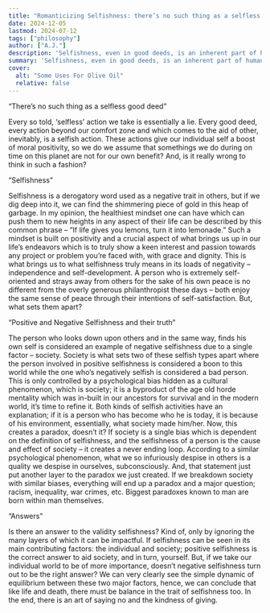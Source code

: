 ```yaml
---
title: "Romanticizing Selfishness: there’s no such thing as a selfless good deed"
date: 2024-12-05
lastmod: 2024-07-12
tags: ["philosophy"]
author: ["A.J."]
description: 'Selfishness, even in good deeds, is an inherent part of human nature, with the distinction between "positive" and "negative".'
summary: 'Selfishness, even in good deeds, is an inherent part of human nature, with the distinction between "positive" and "negative".'
cover:
  alt: "Some Uses For Olive Oil"
  relative: false
---
```


“There’s no such thing as a selfless good deed” 

Every so told, ‘selfless’ action we take is essentially a lie. Every good deed, every action beyond our comfort zone and which comes to the aid of other, inevitably, is a selfish action. These actions give our individual self a boost of moral positivity, so we do we assume that somethings we do during on time on this planet are not for our own benefit? And, is it really wrong to think in such a fashion?  

“Selfishness” 

Selfishness is a derogatory word used as a negative trait in others, but if we dig deep into it, we can find the shimmering piece of gold in this heap of garbage. In my opinion, the healthiest mindset one can have which can push them to new heights in any aspect of their life can be described by this common phrase – ”If life gives you lemons, turn it into lemonade.” Such a mindset is built on positivity and a crucial aspect of what brings us up in our life’s endeavors which is to truly show a keen interest and passion towards any project or problem you’re faced with, with grace and dignity. This is what brings us to what selfishness truly means in its loads of negativity – independence and self-development. A person who is extremely self-oriented and strays away from others for the sake of his own peace is no different from the overly generous philanthropist these days – both enjoy the same sense of peace through their intentions of self-satisfaction. But, what sets them apart?  

“Positive and Negative Selfishness and their truth” 

The person who looks down upon others and in the same way, finds his own self is considered an example of negative selfishness due to a single factor – society. Society is what sets two of these selfish types apart where the person involved in positive selfishness is considered a boon to this world while the one who’s negatively selfish is considered a bad person. This is only controlled by a psychological bias hidden as a cultural phenomenon, which is society; it is a byproduct of the age old horde mentality which was in-built in our ancestors for survival and in the modern world, it’s time to refine it. Both kinds of selfish activities have an explanation; if it is a person who has become who he is today, it is because of his environment, essentially, what society made him/her. Now, this creates a paradox, doesn’t it? If society is a single bias which is dependent on the definition of selfishness, and the selfishness of a person is the cause and effect of society – it creates a never ending loop. According to a similar psychological phenomenon, what we so infuriously despise in others is a quality we despise in ourselves, subconsciously. And, that statement just put another layer to the paradox we just created. If we breakdown society with similar biases, everything will end up a paradox and a major question; racism, inequality, war crimes, etc. Biggest paradoxes known to man are born within man themselves. 

“Answers” 

Is there an answer to the validity selfishness? Kind of, only by ignoring the many layers of which it can be impactful. If selfishness can be seen in its main contributing factors: the individual and society; positive selfishness is the correct answer to aid society, and in turn, yourself. But, if we take our individual world to be of more importance, doesn’t negative selfishness turn out to be the right answer? We can very clearly see the simple dynamic of equilibrium between these two major factors, hence, we can conclude that like life and death, there must be balance in the trait of selfishness too. In the end, there is an art of saying no and the kindness of giving.  
